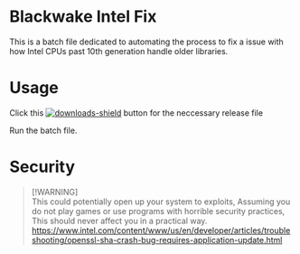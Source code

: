 # Blackwake Intel Fix

This is a batch file dedicated to automating the process to fix a issue with how Intel CPUs past 10th generation handle older libraries.

# Usage
Click this [![downloads-shield]][releases-link] button for the neccessary release file

Run the batch file.

# Security
> [!WARNING]\
> This could potentially open up your system to exploits, Assuming you do not play games or use programs with horrible security practices, This should never affect you in a practical way.
> https://www.intel.com/content/www/us/en/developer/articles/troubleshooting/openssl-sha-crash-bug-requires-application-update.html

<!-- MARKDOWN LINKS -->
[downloads-shield]: https://img.shields.io/github/downloads/Hazeofdream/blackwake-intel-fix/total?style=flat-square
[releases-link]: https://github.com/Hazeofdream/blackwake-intel-fix/releases/download/Stable/Blackwake.Fix.bat
